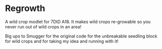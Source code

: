 # Regrowth
A wild crop modlet for 7DtD A18. It makes wild crops re-growable so you never run out of wild crops in an area!

Big ups to Smugger for the original code for the unbreakable seedling block for wild crops and for taking my idea and running with it!


